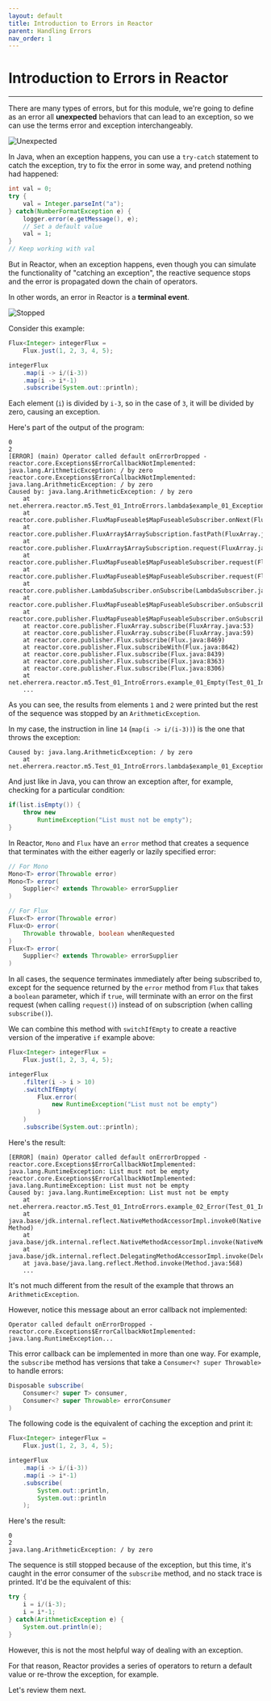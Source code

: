 ```yaml
---
layout: default
title: Introduction to Errors in Reactor
parent: Handling Errors
nav_order: 1
---
```


# Introduction to Errors in Reactor
---

There are many types of errors, but for this module, we're going to define as an error all **unexpected** behaviors that can lead to an exception, so we can use the terms error and exception interchangeably.

![Unexpected](images/97.png)

In Java, when an exception happens, you can use a `try-catch` statement to catch the exception, try to fix the error in some way, and pretend nothing had happened:
```java
int val = 0;
try {
    val = Integer.parseInt("a");
} catch(NumberFormatException e) {
    logger.error(e.getMessage(), e);
    // Set a default value
    val = 1;
}
// Keep working with val
```

But in Reactor, when an exception happens, even though you can simulate the functionality of "catching an exception", the reactive sequence stops and the error is propagated down the chain of operators.

In other words, an error in Reactor is a **terminal event**.

![Stopped](images/98.png)

Consider this example:
```java
Flux<Integer> integerFlux = 
    Flux.just(1, 2, 3, 4, 5);

integerFlux
    .map(i -> i/(i-3))
    .map(i -> i*-1)
    .subscribe(System.out::println);
```

Each element (`i`) is divided by `i-3`, so in the case of `3`, it will be divided by zero, causing an exception.

Here's part of the output of the program:
```
0
2
[ERROR] (main) Operator called default onErrorDropped - reactor.core.Exceptions$ErrorCallbackNotImplemented: java.lang.ArithmeticException: / by zero
reactor.core.Exceptions$ErrorCallbackNotImplemented: java.lang.ArithmeticException: / by zero
Caused by: java.lang.ArithmeticException: / by zero
	at net.eherrera.reactor.m5.Test_01_IntroErrors.lambda$example_01_Exception$0(Test_01_IntroErrors.java:14)
	at reactor.core.publisher.FluxMapFuseable$MapFuseableSubscriber.onNext(FluxMapFuseable.java:113)
	at reactor.core.publisher.FluxArray$ArraySubscription.fastPath(FluxArray.java:172)
	at reactor.core.publisher.FluxArray$ArraySubscription.request(FluxArray.java:97)
	at reactor.core.publisher.FluxMapFuseable$MapFuseableSubscriber.request(FluxMapFuseable.java:171)
	at reactor.core.publisher.FluxMapFuseable$MapFuseableSubscriber.request(FluxMapFuseable.java:171)
	at reactor.core.publisher.LambdaSubscriber.onSubscribe(LambdaSubscriber.java:119)
	at reactor.core.publisher.FluxMapFuseable$MapFuseableSubscriber.onSubscribe(FluxMapFuseable.java:96)
	at reactor.core.publisher.FluxMapFuseable$MapFuseableSubscriber.onSubscribe(FluxMapFuseable.java:96)
	at reactor.core.publisher.FluxArray.subscribe(FluxArray.java:53)
	at reactor.core.publisher.FluxArray.subscribe(FluxArray.java:59)
	at reactor.core.publisher.Flux.subscribe(Flux.java:8469)
	at reactor.core.publisher.Flux.subscribeWith(Flux.java:8642)
	at reactor.core.publisher.Flux.subscribe(Flux.java:8439)
	at reactor.core.publisher.Flux.subscribe(Flux.java:8363)
	at reactor.core.publisher.Flux.subscribe(Flux.java:8306)
	at net.eherrera.reactor.m5.Test_01_IntroErrors.example_01_Empty(Test_01_IntroErrors.java:16)
	...
```

As you can see, the results from elements `1` and `2` were printed but the rest of the sequence was stopped by an `ArithmeticException`.

In my case, the instruction in line `14` (`map(i -> i/(i-3))`) is the one that throws the exception:
```
Caused by: java.lang.ArithmeticException: / by zero
	at net.eherrera.reactor.m5.Test_01_IntroErrors.lambda$example_01_Exception$0(Test_01_IntroErrors.java:14)
```

And just like in Java, you can throw an exception after, for example, checking for a particular condition:
```java
if(list.isEmpty()) {
    throw new 
        RuntimeException("List must not be empty");
}
```

In Reactor, `Mono` and `Flux` have an `error` method that creates a sequence that terminates with the either eagerly or lazily specified error:
```java
// For Mono
Mono<T> error(Throwable error)
Mono<T> error(
    Supplier<? extends Throwable> errorSupplier
)

// For Flux
Flux<T> error(Throwable error)
Flux<O> error(
    Throwable throwable, boolean whenRequested
)
Flux<T> error(
    Supplier<? extends Throwable> errorSupplier
)
```

In all cases, the sequence terminates immediately after being subscribed to, except for the sequence returned by the `error` method from `Flux` that takes a `boolean` parameter, which if `true`, will terminate with an error on the first request (when calling `request()`) instead of on subscription (when calling `subscribe()`). 

We can combine this method with `switchIfEmpty` to create a reactive version of the imperative `if` example above:
```java
Flux<Integer> integerFlux = 
    Flux.just(1, 2, 3, 4, 5);

integerFlux
    .filter(i -> i > 10)
    .switchIfEmpty(
        Flux.error(
            new RuntimeException("List must not be empty")
        )
    )
    .subscribe(System.out::println);
```

Here's the result:
```
[ERROR] (main) Operator called default onErrorDropped - reactor.core.Exceptions$ErrorCallbackNotImplemented: java.lang.RuntimeException: List must not be empty
reactor.core.Exceptions$ErrorCallbackNotImplemented: java.lang.RuntimeException: List must not be empty
Caused by: java.lang.RuntimeException: List must not be empty
	at net.eherrera.reactor.m5.Test_01_IntroErrors.example_02_Error(Test_01_IntroErrors.java:24)
	at java.base/jdk.internal.reflect.NativeMethodAccessorImpl.invoke0(Native Method)
	at java.base/jdk.internal.reflect.NativeMethodAccessorImpl.invoke(NativeMethodAccessorImpl.java:77)
	at java.base/jdk.internal.reflect.DelegatingMethodAccessorImpl.invoke(DelegatingMethodAccessorImpl.java:43)
	at java.base/java.lang.reflect.Method.invoke(Method.java:568)
	...
```

It's not much different from the result of the example that throws an `ArithmeticException`.

However, notice this message about an error callback not implemented:
```
Operator called default onErrorDropped - reactor.core.Exceptions$ErrorCallbackNotImplemented: java.lang.RuntimeException...
```

This error callback can be implemented in more than one way. For example, the `subscribe` method has versions that take a `Consumer<? super Throwable>` to handle errors:
```java
Disposable subscribe(
    Consumer<? super T> consumer,
    Consumer<? super Throwable> errorConsumer
)
```

The following code is the equivalent of caching the exception and print it:
```java
Flux<Integer> integerFlux = 
    Flux.just(1, 2, 3, 4, 5);

integerFlux
    .map(i -> i/(i-3))
    .map(i -> i*-1)
    .subscribe(
        System.out::println,
        System.out::println
    );
```

Here's the result:
```
0
2
java.lang.ArithmeticException: / by zero
```

The sequence is still stopped because of the exception, but this time, it's caught in the error consumer of the `subscribe` method, and no stack trace is printed. It'd be the equivalent of this:
```java
try {
    i = i/(i-3);
    i = i*-1;
} catch(ArithmeticException e) {
    System.out.println(e);
}
```

However, this is not the most helpful way of dealing with an exception.

For that reason, Reactor provides a series of operators to return a default value or re-throw the exception, for example.
 
Let's review them next.

